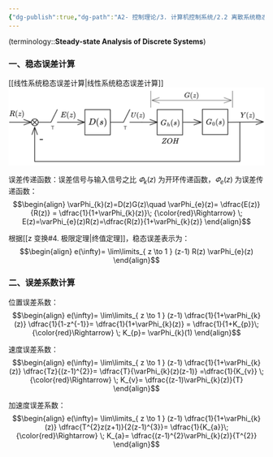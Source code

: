 ```yaml
---
{"dg-publish":true,"dg-path":"A2- 控制理论/3. 计算机控制系统/2.2 离散系统稳态分析.md","permalink":"/A2- 控制理论/3. 计算机控制系统/2.2 离散系统稳态分析/","dgPassFrontmatter":true,"noteIcon":"","created":"2025-04-01T01:33:44.416+08:00","updated":"2025-08-28T21:53:13.685+08:00"}
---
```



(terminology::**Steady-state Analysis of Discrete Systems**)

### 一、稳态误差计算
[[线性系统稳态误差计算\|线性系统稳态误差计算]]
![数字控制器.png](../img/user/Functional%20files/Photo%20Resources/%E6%95%B0%E5%AD%97%E6%8E%A7%E5%88%B6%E5%99%A8.png)

误差传递函数：误差信号与输入信号之比
$\varPhi_{k}(z)$ 为开环传递函数，$\varPhi_{e}(z)$ 为误差传递函数：
$$\begin{align}
\varPhi_{k}(z)=D(z)G(z)\quad \varPhi_{e}(z)= \dfrac{E(z)}{R(z)} = \dfrac{1}{1+\varPhi_{k}(z)}\; {\color{red}\Rightarrow} \; E(z)=\varPhi_{e}(z)R(z)=\dfrac{R(z)}{1+\varPhi_{k}(z)}
\end{align}$$

根据[[z 变换#4. 极限定理\|终值定理]]，稳态误差表示为：
$$\begin{align}
e(\infty)= \lim\limits_{ z \to 1 }  (z-1) R(z) \varPhi_{e}(z)
\end{align}$$

### 二、误差系数计算
位置误差系数：
$$\begin{align}
e(\infty)= \lim\limits_{ z \to 1 }  (z-1) \dfrac{1}{1+\varPhi_{k}(z)} \dfrac{1}{1-z^{-1}}= \dfrac{1}{1+\varPhi_{k}(z)}  = \dfrac{1}{1+K_{p}}\; {\color{red}\Rightarrow} \; K_{p}= \varPhi_{k}(1)
\end{align}$$

速度误差系数：
$$\begin{align}
e(\infty)= \lim\limits_{ z \to 1 }  (z-1)   \dfrac{1}{1+\varPhi_{k}(z)} \dfrac{Tz}{(z-1)^{2}}= \dfrac{T}{\varPhi_{k}(z)(z-1)}   =\dfrac{1}{K_{v}} \; {\color{red}\Rightarrow} \; K_{v}= \dfrac{(z-1)\varPhi_{k}(z)}{T}
\end{align}$$

加速度误差系数：
$$\begin{align}
e(\infty)= \lim\limits_{ z \to 1 }  (z-1)   \dfrac{1}{1+\varPhi_{k}(z)}  \dfrac{T^{2}z(z+1)}{2(z-1)^{3}}= \dfrac{1}{K_{a}}\; {\color{red}\Rightarrow} \; K_{a}= \dfrac{(z-1)^{2}\varPhi_{k}(z)}{T^{2}}
\end{align}$$


